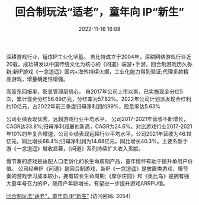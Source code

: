 ﻿---
title: 回合制玩法“适老”，童年向 IP“新生”
date: 2022-11-16 16:08
tags:
- 吉比特 
updated: 1970-01-01 08:00:00
---

深耕游戏行业，锤炼IP工业化坚基。
吉比特成立于2004年，深耕网络游戏行业近20载，成功研发以中国传统文化为核心的《问道》端游+手游，回合制游戏历久弥新;新IP游戏《一念逍遥》国内+海外持续火爆，工业化能力得到验证;代理多款精品游戏，增量确定性增强。

高股东回报率，彰显管理层信心。
自2017年公司上市以来，已实施现金分红5次，累计现金分红56.69亿元，分红率为57.82%。2022年公司计划派发现金红利约10亿元，占2022年前三季度归母净利润的99%，股息率达5.63%
<!-- more -->
公司业绩表现优秀，远超游戏行业平均水平。
公司2017-2021年营收不断增长，CAGR达33.9%;归母净利润屡创新高，CAGR为24.6%。对比游戏行业2017-2021年10%的年复合增速，公司业绩表现远超行业平均水平。公司2021年营收为46.19亿元，同比增长68.4%;归母净利润为14.68亿元，同比增长40.3%。主要系新手游《一念逍遥》增收显著，《问道》系列持续扩大收入贡献。

慢节奏的游戏是适配人口老龄化的长生命周期产品，童年情怀有助于提升单用户价值。
公司经典IP《问道》是回合制游戏，新IP《一念逍遥》是放置类游戏，慢节奏的游戏学习成本较小，拥有较长生命周期;《摩尔庄园》和《奥比岛》是拥有强大童年号召力的IP，随用户年龄增长，有望进一步提升游戏ARRPU值。

[回合制玩法“适老”，童年向 IP“新生”](https://url12.ctfile.com/f/3948612-724535814-4d8e80?p=3054)
(访问密码: 3054)

